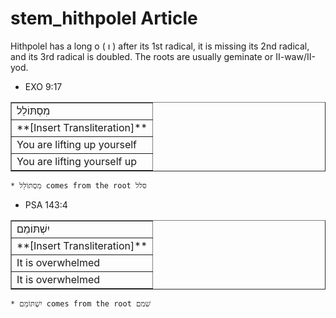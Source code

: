 # stem_hithpolel Article
Hithpolel has a long o (  ו  )  after its 1st radical, it is missing its 2nd radical, and its 3rd radical is doubled. The roots are usually geminate or II-waw/II-yod. 

* EXO 9:17
<table border="1" class="docutils">
<colgroup>
<col width="100%" />
</colgroup>
<tbody valign="top">
<tr class="row-odd"><td>מִסְתּוֹלֵל</td>
</tr>
<tr class="row-even"><td>**[Insert Transliteration]**</td>
</tr>
<tr class="row-odd"><td>You are lifting up yourself</td>
</tr>
<tr class="row-even"><td>You are lifting yourself up</td>
</tr>
</tbody>
</table>

    * מִסְתּוֹלֵל comes from the root סלל


* PSA 143:4
<table border="1" class="docutils">
<colgroup>
<col width="100%" />
</colgroup>
<tbody valign="top">
<tr class="row-odd"><td>יִשְׁתּוֹמֵם</td>
</tr>
<tr class="row-even"><td>**[Insert Transliteration]**</td>
</tr>
<tr class="row-odd"><td>It is overwhelmed</td>
</tr>
<tr class="row-even"><td>It is overwhelmed</td>
</tr>
</tbody>
</table>

    * יִשְׁתּוֹמֵם comes from the root שׁמם		
